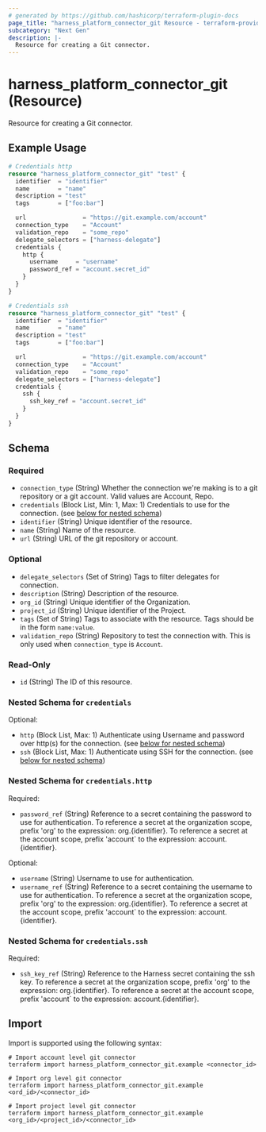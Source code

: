 ```yaml
---
# generated by https://github.com/hashicorp/terraform-plugin-docs
page_title: "harness_platform_connector_git Resource - terraform-provider-harness"
subcategory: "Next Gen"
description: |-
  Resource for creating a Git connector.
---
```


# harness_platform_connector_git (Resource)

Resource for creating a Git connector.

## Example Usage

```terraform
# Credentials http
resource "harness_platform_connector_git" "test" {
  identifier  = "identifier"
  name        = "name"
  description = "test"
  tags        = ["foo:bar"]

  url                = "https://git.example.com/account"
  connection_type    = "Account"
  validation_repo    = "some_repo"
  delegate_selectors = ["harness-delegate"]
  credentials {
    http {
      username     = "username"
      password_ref = "account.secret_id"
    }
  }
}

# Credentials ssh
resource "harness_platform_connector_git" "test" {
  identifier  = "identifier"
  name        = "name"
  description = "test"
  tags        = ["foo:bar"]

  url                = "https://git.example.com/account"
  connection_type    = "Account"
  validation_repo    = "some_repo"
  delegate_selectors = ["harness-delegate"]
  credentials {
    ssh {
      ssh_key_ref = "account.secret_id"
    }
  }
}
```

<!-- schema generated by tfplugindocs -->
## Schema

### Required

- `connection_type` (String) Whether the connection we're making is to a git repository or a git account. Valid values are Account, Repo.
- `credentials` (Block List, Min: 1, Max: 1) Credentials to use for the connection. (see [below for nested schema](#nestedblock--credentials))
- `identifier` (String) Unique identifier of the resource.
- `name` (String) Name of the resource.
- `url` (String) URL of the git repository or account.

### Optional

- `delegate_selectors` (Set of String) Tags to filter delegates for connection.
- `description` (String) Description of the resource.
- `org_id` (String) Unique identifier of the Organization.
- `project_id` (String) Unique identifier of the Project.
- `tags` (Set of String) Tags to associate with the resource. Tags should be in the form `name:value`.
- `validation_repo` (String) Repository to test the connection with. This is only used when `connection_type` is `Account`.

### Read-Only

- `id` (String) The ID of this resource.

<a id="nestedblock--credentials"></a>
### Nested Schema for `credentials`

Optional:

- `http` (Block List, Max: 1) Authenticate using Username and password over http(s) for the connection. (see [below for nested schema](#nestedblock--credentials--http))
- `ssh` (Block List, Max: 1) Authenticate using SSH for the connection. (see [below for nested schema](#nestedblock--credentials--ssh))

<a id="nestedblock--credentials--http"></a>
### Nested Schema for `credentials.http`

Required:

- `password_ref` (String) Reference to a secret containing the password to use for authentication. To reference a secret at the organization scope, prefix 'org' to the expression: org.{identifier}. To reference a secret at the account scope, prefix 'account` to the expression: account.{identifier}.

Optional:

- `username` (String) Username to use for authentication.
- `username_ref` (String) Reference to a secret containing the username to use for authentication. To reference a secret at the organization scope, prefix 'org' to the expression: org.{identifier}. To reference a secret at the account scope, prefix 'account` to the expression: account.{identifier}.


<a id="nestedblock--credentials--ssh"></a>
### Nested Schema for `credentials.ssh`

Required:

- `ssh_key_ref` (String) Reference to the Harness secret containing the ssh key. To reference a secret at the organization scope, prefix 'org' to the expression: org.{identifier}. To reference a secret at the account scope, prefix 'account` to the expression: account.{identifier}.

## Import

Import is supported using the following syntax:

```shell
# Import account level git connector 
terraform import harness_platform_connector_git.example <connector_id>

# Import org level git connector 
terraform import harness_platform_connector_git.example <ord_id>/<connector_id>

# Import project level git connector 
terraform import harness_platform_connector_git.example <org_id>/<project_id>/<connector_id>
```

